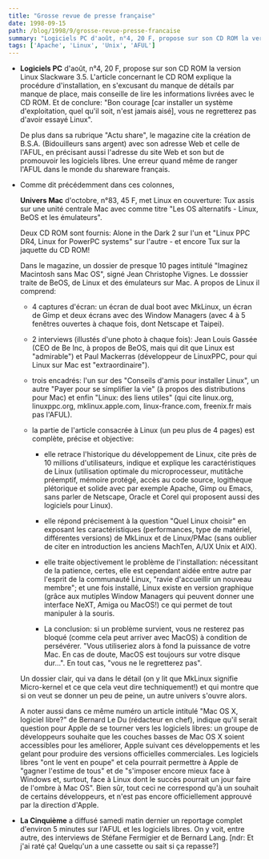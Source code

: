 ```yaml
---
title: "Grosse revue de presse française"
date: 1998-09-15
path: /blog/1998/9/grosse-revue-presse-francaise
summary: "Logiciels PC d'août, n°4, 20 F, propose sur son CD ROM la version Linux Slackware 3.5."
tags: ['Apache', 'Linux', 'Unix', 'AFUL']
---
```


<UL>

<LI>
<P><B>Logiciels PC</B> d'août, n°4, 20 F, propose sur son CD ROM la
version Linux Slackware 3.5. L'article concernant le CD ROM explique la
procédure d'installation, en s'excusant du manque de détails par manque
de place, mais conseille de lire les informations livrées avec le CD
ROM. Et de conclure: "Bon courage [car installer un système
d'exploitation, quel qu'il soit, n'est jamais aisé], vous ne regretterez
pas d'avoir essayé Linux". </P>

<P>
De plus dans sa rubrique "Actu share", le magazine cite la création de
B.S.A. (Bidouilleurs sans argent) avec son adresse Web et celle de
l'AFUL, en précisant aussi l'adresse du site Web et son but de
promouvoir les logiciels libres. Une erreur quand même de ranger l'AFUL
dans le monde du shareware français.</P>

<LI>Comme dit précédemment dans ces colonnes,
<P><B>Univers Mac</B>
d'octobre, n°83, 45 F, met Linux en couverture: Tux assis sur une unité
centrale Mac avec comme titre "Les OS alternatifs - Linux, BeOS et les
émulateurs".</P>

<P>
Deux CD ROM sont fournis: Alone in the Dark 2 sur l'un et "Linux PPC
DR4, Linux for PowerPC systems" sur l'autre - et encore Tux sur la
jaquette du CD ROM!
</P>

<P>
Dans le magazine, un dossier de presque 10 pages intitulé "Imaginez
Macintosh sans Mac OS", signé Jean Christophe Vignes.
Le dosssier traite de BeOS, de Linux et des émulateurs sur Mac. A propos
de Linux il comprend:
</P>

<UL>

<LI>
<P>4 captures d'écran: un écran de dual boot avec MkLinux, un écran de
Gimp et deux écrans avec des Window Managers (avec 4 à 5 fenêtres
ouvertes à chaque fois, dont Netscape et Taipei).</P>

<LI>
<P>2 interviews (illustés d'une photo à chaque fois): Jean Louis Gassée
(CEO de Be Inc, à propos de BeOS, mais qui dit que Linux est
"admirable") et Paul Mackerras (développeur de LinuxPPC, pour qui Linux
sur Mac est "extraordinaire").</P>

<LI>
<P>trois encadrés: l'un sur des "Conseils d'amis pour installer Linux",
un autre "Payer pour se simplifier la vie" (à propos des distributions
pour Mac) et enfin "Linux: des liens utiles" (qui cite linux.org,
linuxppc.org, mklinux.apple.com, linux-france.com, freenix.fr mais pas
l'AFUL).</P>

<LI>
<P>la partie de l'article consacrée à Linux (un peu plus de 4 pages) est
complète, précise et objective:</P>

<UL>

<LI>
<P>elle retrace l'historique du développement de Linux, cite près de 10
millions d'utilisateurs, indique et explique les caractéristiques de
Linux (utilisation optimale du microprocesseur, mutitâche préemptif,
mémoire protégé, accès au code source, logithèque plétorique et solide
avec par exemple Apache, Gimp ou Emacs, sans parler de Netscape, Oracle
et Corel qui proposent aussi des logiciels pour Linux).</P>

<LI>
<P>elle répond précisement à la question "Quel Linux choisir" en exposant
les caractéristiques (performances, type de matériel, différentes
versions) de MkLinux et de Linux/PMac (sans oublier de citer en
introduction les anciens MachTen, A/UX Unix et AIX).</P>

<LI>
<P>elle traite objectivement le problème de l'installation: nécessitant
de la patience, certes, elle est cependant aidée entre autre par
l'esprit de la communauté Linux, "ravie d'accueillir un nouveau membre";
et une fois installé, Linux existe en version graphique (grâce aux
mutiples Window Managers qui peuvent donner une interface NeXT, Amiga ou
MacOS!) ce qui permet de tout manipuler à la souris.</P>

<LI>
<P>La conclusion: si un problème survient, vous ne resterez pas bloqué
(comme cela peut arriver avec MacOS) à condition de persévérer. "Vous
utiliseriez alors à fond la puissance de votre Mac. En cas de doute,
MacOS est toujours sur votre disque dur...".
En tout cas, "vous ne le regretterez pas".</P>

</UL>

</UL>

<P>
Un dossier clair, qui va dans le détail (on y lit que MkLinux signifie
Micro-kernel et ce que cela veut dire techniquement!) et qui montre que
si on veut se donner un peu de peine, un autre univers s'ouvre alors.
</P>

<P>
A noter aussi dans ce même numéro un article intitulé "Mac OS X,
logiciel libre?" de Bernard Le Du (rédacteur en chef), indique qu'il
serait question pour Apple de se tourner vers les logiciels libres:
un groupe de développeurs souhaite que les couches basses de Mac OS X
soient accessibles pour les améliorer, Apple suivant ces développements
et les gelant pour produire des versions officielles commerciales.
Les logiciels libres "ont le vent en poupe" et cela pourrait permettre à
Apple de "gagner l'estime de tous" et de "s'imposer encore mieux face à
Windows et, surtout, face à Linux dont le succès pourrait un jour faire
de l'ombre à Mac OS". Bien sûr, tout ceci ne correspond qu'à un souhait
de certains développeurs, et n'est pas encore officiellement approuvé
par la direction d'Apple.
</P>


<LI>
<P><B>La Cinquième</B> a diffusé samedi matin dernier un reportage
complet d'environ 5 minutes sur l'AFUL et les logiciels libres.  On y
voit, entre autre, des interviews de Stéfane Fermigier et de Bernard
Lang. [ndr: Et j'ai raté ça! Quelqu'un a une cassette ou sait si ça
repasse?]</P>

</UL>


